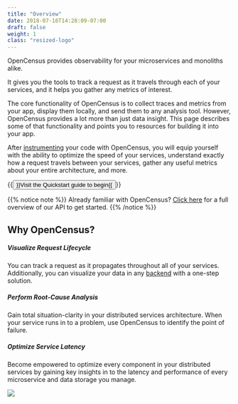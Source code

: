 ```yaml
---
title: "Overview"
date: 2018-07-16T14:28:09-07:00
draft: false
weight: 1
class: "resized-logo"
---
```


OpenCensus provides observability for your microservices and monoliths alike.

It gives you the tools to track a request as it travels through each of your services, and it helps you gather any metrics of interest.

The core functionality of OpenCensus is to collect traces and metrics from your app, display them locally, and send them to any analysis tool. However, OpenCensus provides a lot more than just data insight. This page describes some of that functionality and points you to resources for building it into your app.

After [instrumenting](https://en.wikipedia.org/wiki/Instrumentation_(computer_programming)#Output) your code with OpenCensus, you will equip yourself with the ability to optimize the speed of your services, understand exactly how a request travels between your services, gather any useful metrics about your entire architecture, and more.

{{<button href="/quickstart" class="btn-info">}}Visit the Quickstart guide to begin{{</button>}}

{{% notice note %}}
Already familiar with OpenCensus? [Click here](https://opencensus.io/language-support/) for a full overview of our API to get started.
{{% /notice %}}

## Why OpenCensus?

##### Visualize Request Lifecycle
You can track a request as it propagates throughout all of your services. Additionally, you can visualize your data in any [backend](/core-concepts/exporters/#supported-backends) with a one-step solution.

##### Perform Root-Cause Analysis
Gain total situation-clarity in your distributed services architecture. When your service runs in to a problem, use OpenCensus to identify the point of failure.

##### Optimize Service Latency
Become empowered to optimize every component in your distributed services by gaining key insights in to the latency and performance of every microservice and data storage you manage.

![](/images/opencensus-supported-languages.png)
